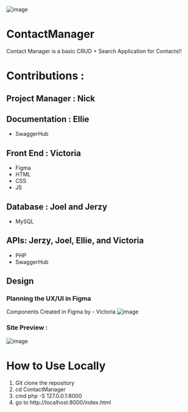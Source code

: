![image](https://raw.githubusercontent.com/jzry/ContactManager/master/images/stirup.png)

# ContactManager
Contact Manager is a basic CRUD + Search Application for Contacts!!

# Contributions :

## **Project Manager** : Nick

## **Documentation** : Ellie
- SwaggerHub

## **Front End** : Victoria 
- Figma
- HTML
- CSS
- JS

## **Database** : Joel and Jerzy
- MySQL

## **APIs**: Jerzy, Joel, Ellie, and Victoria
- PHP
- SwaggerHub


## Design

### Planning the UX/UI in Figma
Components Created in Figma by - Victoria
![image](https://user-images.githubusercontent.com/63255236/134984409-1896b6e1-69de-4c1e-a5f4-333d7ce4b209.png)

### Site Preview :
![image](https://user-images.githubusercontent.com/63255236/134984813-7586c662-37ee-48ce-ae12-ec1164d5a0cd.png)



# How to Use Locally 
1. Git clone the repository
2. cd ContactManager
3. cmd php -S 127.0.0.1:8000
4. go to http://localhost:8000/index.html


